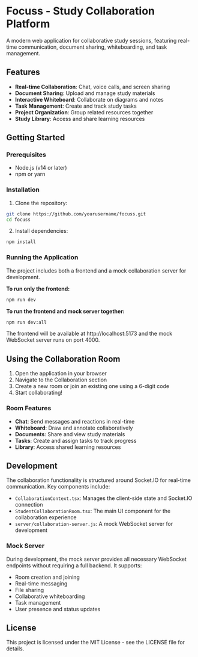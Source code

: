 # Focuss - Study Collaboration Platform

A modern web application for collaborative study sessions, featuring real-time communication, document sharing, whiteboarding, and task management.

## Features

- **Real-time Collaboration**: Chat, voice calls, and screen sharing
- **Document Sharing**: Upload and manage study materials
- **Interactive Whiteboard**: Collaborate on diagrams and notes
- **Task Management**: Create and track study tasks
- **Project Organization**: Group related resources together
- **Study Library**: Access and share learning resources

## Getting Started

### Prerequisites

- Node.js (v14 or later)
- npm or yarn

### Installation

1. Clone the repository:
```bash
git clone https://github.com/yourusername/focuss.git
cd focuss
```

2. Install dependencies:
```bash
npm install
```

### Running the Application

The project includes both a frontend and a mock collaboration server for development.

**To run only the frontend:**
```bash
npm run dev
```

**To run the frontend and mock server together:**
```bash
npm run dev:all
```

The frontend will be available at http://localhost:5173 and the mock WebSocket server runs on port 4000.

## Using the Collaboration Room

1. Open the application in your browser
2. Navigate to the Collaboration section
3. Create a new room or join an existing one using a 6-digit code
4. Start collaborating!

### Room Features

- **Chat**: Send messages and reactions in real-time
- **Whiteboard**: Draw and annotate collaboratively
- **Documents**: Share and view study materials
- **Tasks**: Create and assign tasks to track progress
- **Library**: Access shared learning resources

## Development

The collaboration functionality is structured around Socket.IO for real-time communication. Key components include:

- `CollaborationContext.tsx`: Manages the client-side state and Socket.IO connection
- `StudentCollaborationRoom.tsx`: The main UI component for the collaboration experience
- `server/collaboration-server.js`: A mock WebSocket server for development

### Mock Server

During development, the mock server provides all necessary WebSocket endpoints without requiring a full backend. It supports:

- Room creation and joining
- Real-time messaging
- File sharing
- Collaborative whiteboarding
- Task management
- User presence and status updates

## License

This project is licensed under the MIT License - see the LICENSE file for details. 